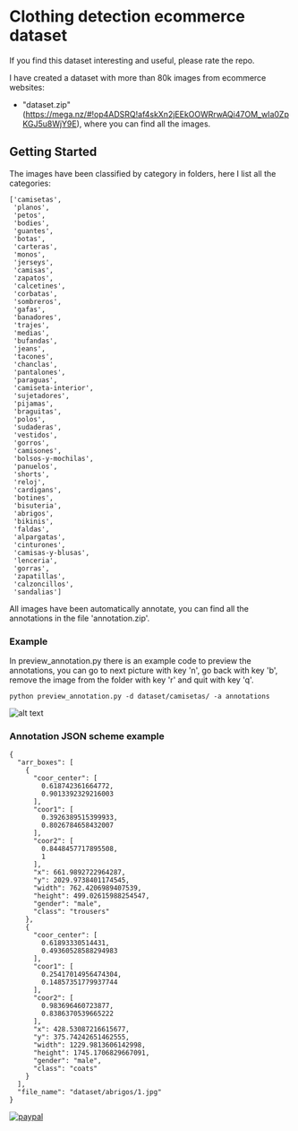 # Clothing detection ecommerce dataset

If you find this dataset interesting and useful, please rate the repo.

I have created a dataset with more than 80k images from ecommerce websites:

- "dataset.zip" (https://mega.nz/#!op4ADSRQ!af4skXn2jEEkOOWRrwAQi47OM_wIa0ZpKGJ5u8WjY9E), where you can find all the images.


## Getting Started

The images have been classified by category in folders, here I list all the categories:

```
['camisetas',      
 'planos',
 'petos',
 'bodies',
 'guantes',
 'botas',
 'carteras',
 'monos',
 'jerseys',
 'camisas',
 'zapatos',
 'calcetines',
 'corbatas',
 'sombreros',
 'gafas',
 'banadores',
 'trajes',
 'medias',
 'bufandas',
 'jeans',
 'tacones',
 'chanclas',
 'pantalones',
 'paraguas',
 'camiseta-interior',
 'sujetadores',
 'pijamas',
 'braguitas',
 'polos',
 'sudaderas',
 'vestidos',
 'gorros',
 'camisones',
 'bolsos-y-mochilas',
 'panuelos',
 'shorts',
 'reloj',
 'cardigans',
 'botines',
 'bisuteria',
 'abrigos',
 'bikinis',
 'faldas',
 'alpargatas',
 'cinturones',
 'camisas-y-blusas',
 'lenceria',
 'gorras',
 'zapatillas',
 'calzoncillos',
 'sandalias']
```

All images have been automatically annotate, you can find all the annotations in the file 'annotation.zip'.

### Example

In preview_annotation.py there is an example code to preview the annotations, you can go to next picture with key 'n', go back with key 'b', remove the image from the folder with key 'r' and quit with key 'q'.

```
python preview_annotation.py -d dataset/camisetas/ -a annotations
```

![alt text](https://github.com/seralexger/clothing-detection-ecommerce-dataset/blob/master/resources/clothe.gif)


### Annotation JSON scheme example

```
{
  "arr_boxes": [
    {
      "coor_center": [
        0.618742361664772,
        0.9013392329216003
      ],
      "coor1": [
        0.3926389515399933,
        0.8026784658432007
      ],
      "coor2": [
        0.8448457717895508,
        1
      ],
      "x": 661.9892722964287,
      "y": 2029.9738401174545,
      "width": 762.4206989407539,
      "height": 499.02615988254547,
      "gender": "male",
      "class": "trousers"
    },
    {
      "coor_center": [
        0.61893330514431,
        0.49360528588294983
      ],
      "coor1": [
        0.25417014956474304,
        0.14857351779937744
      ],
      "coor2": [
        0.983696460723877,
        0.8386370539665222
      ],
      "x": 428.53087216615677,
      "y": 375.74242651462555,
      "width": 1229.9813606142998,
      "height": 1745.1706829667091,
      "gender": "male",
      "class": "coats"
    }
  ],
  "file_name": "dataset/abrigos/1.jpg"
}
```

[![paypal](https://www.paypalobjects.com/en_US/i/btn/btn_donateCC_LG.gif)](https://www.paypal.com/cgi-bin/webscr?cmd=_s-xclick&hosted_button_id=7WYS86C54HFSE&source=url)

